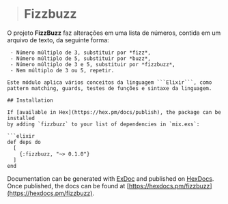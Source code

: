 > # Fizzbuzz

O projeto **FizzBuzz** faz alterações em uma lista de números, contida em um arquivo de texto, da seguinte forma:
```
 - Número múltiplo de 3, substituir por *fizz*,
 - Número múltiplo de 5, substituir por *buzz*,
 - Número múltiplo de 3 e 5, substituir por *fizzbuzz*,
 - Nem múltiplo de 3 ou 5, repetir.

Este módulo aplica vários conceitos da linguagem ```Elixir```, como pattern matching, guards, testes de funções e sintaxe da linguagem.

## Installation

If [available in Hex](https://hex.pm/docs/publish), the package can be installed
by adding `fizzbuzz` to your list of dependencies in `mix.exs`:

```elixir
def deps do
  [
    {:fizzbuzz, "~> 0.1.0"}
  ]
end
```

Documentation can be generated with [ExDoc](https://github.com/elixir-lang/ex_doc)
and published on [HexDocs](https://hexdocs.pm). Once published, the docs can
be found at [https://hexdocs.pm/fizzbuzz](https://hexdocs.pm/fizzbuzz).

